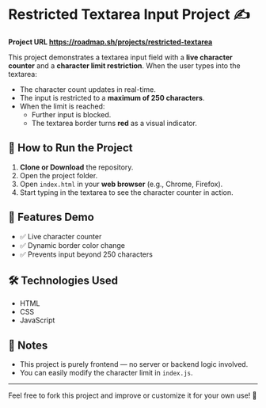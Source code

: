 # Restricted Textarea Input Project ✍️  


**Project URL https://roadmap.sh/projects/restricted-textarea**  


This project demonstrates a textarea input field with a **live character counter** and a **character limit restriction**. When the user types into the textarea:

- The character count updates in real-time.
- The input is restricted to a **maximum of 250 characters**.
- When the limit is reached:
  - Further input is blocked.
  - The textarea border turns **red** as a visual indicator.



## 🚀 How to Run the Project

1. **Clone or Download** the repository.
2. Open the project folder.
3. Open `index.html` in your **web browser** (e.g., Chrome, Firefox).
4. Start typing in the textarea to see the character counter in action.

## 📸 Features Demo

- ✅ Live character counter
- ✅ Dynamic border color change
- ✅ Prevents input beyond 250 characters

## 🛠️ Technologies Used

- HTML
- CSS
- JavaScript

## 📌 Notes

- This project is purely frontend — no server or backend logic involved.
- You can easily modify the character limit in `index.js`.

---

Feel free to fork this project and improve or customize it for your own use! 🚀


